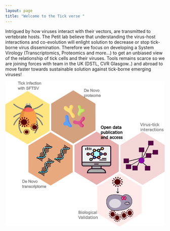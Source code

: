 ```yaml
---
layout: page
title: "Welcome to the Tick verse "
---
```


Intrigued by how viruses interact with their vectors, are transmitted to vertebrate hosts. The Petit lab believe that understanding the virus-host interactions and co-evolution will enlight solution to decrease or stop tick-borne virus dissemination.
Therefore we focus on developing a System Virology (Transcriptomics, Proteomics and more...) to get an unbiased view of the relationship of tick cells and their viruses.
Tools remains scarce so we are joining forces with team in the UK (DSTL, CVR Glasgow..) and abroad to move faster towards sustainable solution against tick-borne emerging viruses!

![research vision](/assets/TICKITS_summary_Horizon2020.png)
